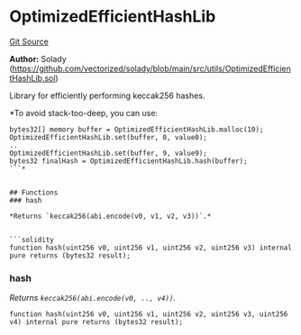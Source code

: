 # OptimizedEfficientHashLib
[Git Source](https://github.com/VerisLabs/KAM/blob/9902b1ea80f671449ee88e1d19504fe796d0d9a5/src/libraries/OptimizedEfficientHashLib.sol)

**Author:**
Solady (https://github.com/vectorized/solady/blob/main/src/utils/OptimizedEfficientHashLib.sol)

Library for efficiently performing keccak256 hashes.

*To avoid stack-too-deep, you can use:
```
bytes32[] memory buffer = OptimizedEfficientHashLib.malloc(10);
OptimizedEfficientHashLib.set(buffer, 0, value0);
..
OptimizedEfficientHashLib.set(buffer, 9, value9);
bytes32 finalHash = OptimizedEfficientHashLib.hash(buffer);
```*


## Functions
### hash

*Returns `keccak256(abi.encode(v0, v1, v2, v3))`.*


```solidity
function hash(uint256 v0, uint256 v1, uint256 v2, uint256 v3) internal pure returns (bytes32 result);
```

### hash

*Returns `keccak256(abi.encode(v0, .., v4))`.*


```solidity
function hash(uint256 v0, uint256 v1, uint256 v2, uint256 v3, uint256 v4) internal pure returns (bytes32 result);
```

